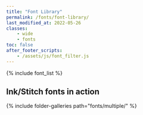 ```yaml
---
title: "Font Library"
permalink: /fonts/font-library/
last_modified_at: 2022-05-26
classes:
    - wide
    - fonts
toc: false
after_footer_scripts:
    - /assets/js/font_filter.js
---
```

{% include font_list %}

## Ink/Stitch fonts in action

{% include folder-galleries path="fonts/multiple/" %}
